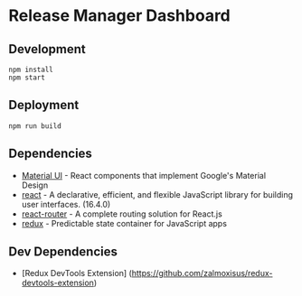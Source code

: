 Release Manager Dashboard
===

## Development
```
npm install
npm start
```

## Deployment
```
npm run build
```



## Dependencies
- [Material UI](https://github.com/mui-org/material-ui) - React components that implement Google's Material Design
- [react](https://github.com/facebook/react) - A declarative, efficient, and flexible JavaScript library for building user interfaces. (16.4.0)
- [react-router](https://github.com/rackt/react-router) - A complete routing solution for React.js
- [redux](https://github.com/reduxjs/redux) - Predictable state container for JavaScript apps

## Dev Dependencies
- [Redux DevTools Extension] (https://github.com/zalmoxisus/redux-devtools-extension)